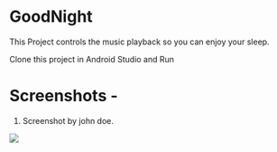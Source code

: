 # GoodNight
This Project controls the music playback so you can enjoy your sleep.

Clone this project in Android Studio and Run 

# Screenshots - 
1. Screenshot by john doe.

![](https://s3b.cashify.in/gpro/uploads/2020/01/27073144/how-to-take-a-screenshot-on-iphone.png)
